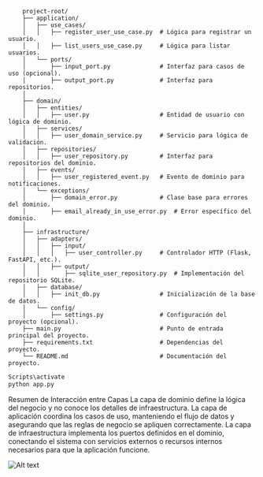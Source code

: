         project-root/
        ├── application/
        │   ├── use_cases/
        │   │   ├── register_user_use_case.py  # Lógica para registrar un usuario.
        │   │   ├── list_users_use_case.py     # Lógica para listar usuarios.
        │   └── ports/
        │       ├── input_port.py              # Interfaz para casos de uso (opcional).
        │       ├── output_port.py             # Interfaz para repositorios.
        │
        ├── domain/
        │   ├── entities/
        │   │   ├── user.py                    # Entidad de usuario con lógica de dominio.
        │   ├── services/
        │   │   ├── user_domain_service.py     # Servicio para lógica de validación.
        │   ├── repositories/
        │   │   ├── user_repository.py         # Interfaz para repositorios del dominio.
        │   ├── events/
        │   │   ├── user_registered_event.py   # Evento de dominio para notificaciones.
        │   └── exceptions/
        │       ├── domain_error.py            # Clase base para errores del dominio.
        │       ├── email_already_in_use_error.py  # Error específico del dominio.
        │
        ├── infrastructure/
        │   ├── adapters/
        │   │   ├── input/
        │   │   │   ├── user_controller.py     # Controlador HTTP (Flask, FastAPI, etc.).
        │   │   ├── output/
        │   │       ├── sqlite_user_repository.py  # Implementación del repositorio SQLite.
        │   ├── database/
        │   │   ├── init_db.py                 # Inicialización de la base de datos.
        │   └── config/
        │       ├── settings.py                # Configuración del proyecto (opcional).
        ├── main.py                            # Punto de entrada principal del proyecto.
        ├── requirements.txt                   # Dependencias del proyecto.
        └── README.md                          # Documentación del proyecto.

```sh {"id":"01JCBASYB48KWDPATJZJ02N0PY"}
Scripts\activate
python app.py
```

Resumen de Interacción entre Capas
La capa de dominio define la lógica del negocio y no conoce los detalles de infraestructura.
La capa de aplicación coordina los casos de uso, manteniendo el flujo de datos y asegurando que las reglas de negocio se apliquen correctamente.
La capa de infraestructura implementa los puertos definidos en el dominio, conectando el sistema con servicios externos o recursos internos necesarios para que la aplicación funcione.

![Alt text](<Diagrama sin título.drawio.png>)